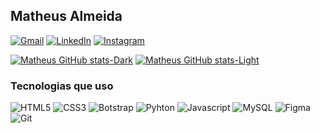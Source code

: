 ## Matheus Almeida

[![Gmail](https://img.shields.io/badge/Gmail-D14836?style=for-the-badge&logo=gmail&logoColor=white)](mailto:matheusdavi31@gmail.com)
[![LinkedIn](https://img.shields.io/badge/LinkedIn-0077B5?style=for-the-badge&logo=linkedin&logoColor=white)](https://www.linkedin.com/in/m4theus4lmeida/)
[![Instagram](https://img.shields.io/badge/Instagram-E4405F?style=for-the-badge&logo=instagram&logoColor=white)](https://www.instagram.com/matheus_alm_/)

[![Matheus GitHub stats-Dark](https://github-readme-stats.vercel.app/api?username=MatheusAlmd&show_icons=true&theme=dark#gh-dark-mode-only)](https://github.com/anuraghazra/github-readme-stats#gh-dark-mode-only)
[![Matheus GitHub stats-Light](https://github-readme-stats.vercel.app/api?username=MatheusAlmd&show_icons=true&theme=default#gh-light-mode-only)](https://github.com/anuraghazra/github-readme-stats#gh-light-mode-only)


### Tecnologias que uso

![HTML5](https://img.shields.io/badge/HTML5-E34F26?style=for-the-badge&logo=html5&logoColor=white)
![CSS3](    https://img.shields.io/badge/CSS3-1572B6?style=for-the-badge&logo=css3&logoColor=white)
![Botstrap](https://img.shields.io/badge/Bootstrap-563D7C?style=for-the-badge&logo=bootstrap&logoColor=white)
![Pyhton](    https://img.shields.io/badge/Python-3776AB?style=for-the-badge&logo=python&logoColor=white)
![Javascript](https://img.shields.io/badge/JavaScript-F7DF1E?style=for-the-badge&logo=javascript&logoColor=black)
![MySQL](https://img.shields.io/badge/MySQL-005C84?style=for-the-badge&logo=mysql&logoColor=white)
![Figma](https://img.shields.io/badge/Figma-F24E1E?style=for-the-badge&logo=figma&logoColor=white)
![Git](https://img.shields.io/badge/GIT-E44C30?style=for-the-badge&logo=git&logoColor=white)
